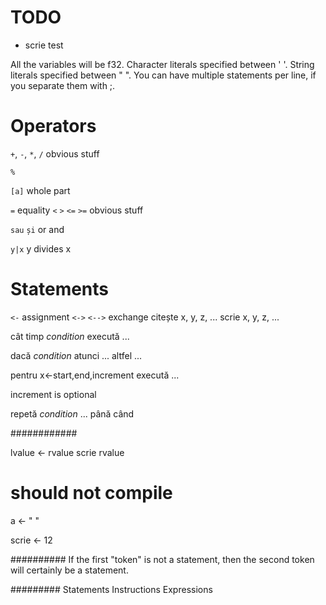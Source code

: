# TODO
- scrie test

All the variables will be f32.
Character literals specified between ' '.
String literals specified between " ".
You can have multiple statements per line, if you separate them with ;.

# Operators
`+`, `-`, `*`, `/` obvious stuff

`%`

`[a]` whole part

`=` equality
`<` `>` `<=` `>=` obvious stuff

`sau` `și` or and

`y|x` y divides x

# Statements
`<-` assignment
`<->` `<-->` exchange
citește x, y, z, ...
scrie x, y, z, ...

cât timp *condition* execută
...

dacă *condition* atunci
...
altfel
...

pentru x<-start,end,increment execută
...

increment is optional

repetă *condition*
...
până când

############

lvalue <- rvalue
scrie rvalue

# should not compile
a <- "
"

scrie <- 12

##########
If the first "token" is not a statement, then the second token will certainly be a statement.

#########
Statements
Instructions
Expressions
